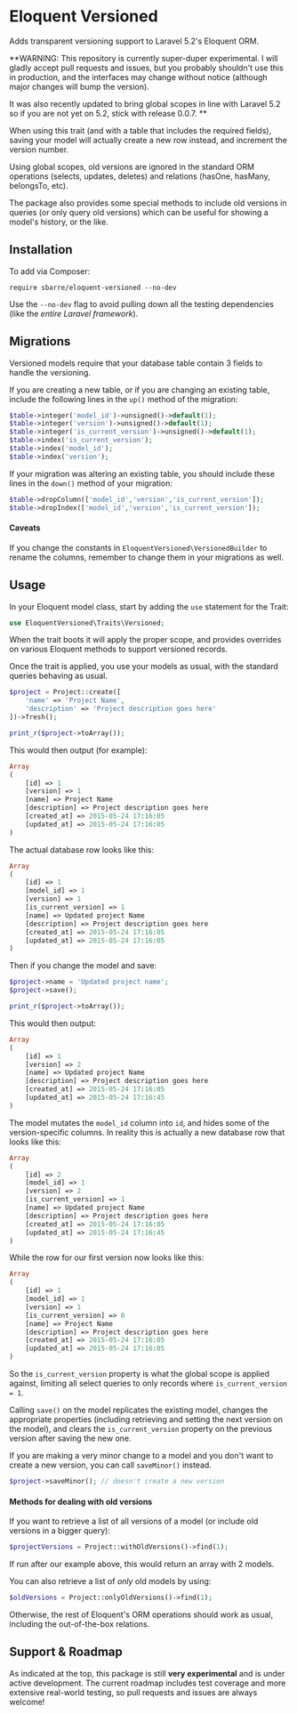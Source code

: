 # Eloquent Versioned

Adds transparent versioning support to Laravel 5.2's Eloquent ORM.

**WARNING: This repository is currently super-duper experimental.  I will gladly accept pull requests and issues, but you probably shouldn't use this in production, and the interfaces may change without notice (although major changes will bump the version).

It was also recently updated to bring global scopes in line with Laravel 5.2
so if you are not yet on 5.2, stick with release 0.0.7.
**

When using this trait (and with a table that includes the required fields), saving your model will actually create a new row instead, and increment the version number.

Using global scopes, old versions are ignored in the standard ORM operations (selects, updates, deletes) and relations (hasOne, hasMany, belongsTo, etc).

The package also provides some special methods to include old versions in queries (or only query old versions) which can be useful for showing a model's history, or the like.

## Installation

To add via Composer:

```
require sbarre/eloquent-versioned --no-dev
```

Use the `--no-dev` flag to avoid pulling down all the testing dependencies (like the *entire Laravel framework*).

## Migrations

Versioned models require that your database table contain 3 fields to handle the versioning.

If you are creating a new table, or if you are changing an existing table, include the following lines in the `up()` method of the migration:

```php
$table->integer('model_id')->unsigned()->default(1);
$table->integer('version')->unsigned()->default(1);
$table->integer('is_current_version')->unsigned()->default(1);
$table->index('is_current_version');
$table->index('model_id');
$table->index('version');
```

If your migration was altering an existing table, you should include these lines in the `down()` method of your migration:

```php
$table->dropColumn(['model_id','version','is_current_version']);
$table->dropIndex(['model_id','version','is_current_version']);
```

#### Caveats

If you change the constants in `EloquentVersioned\VersionedBuilder` to rename the columns, remember to change them in your migrations as well.

## Usage

In your Eloquent model class, start by adding the `use` statement for the Trait:

```php
use EloquentVersioned\Traits\Versioned;
```

When the trait boots it will apply the proper scope, and provides overrides on various Eloquent methods to support versioned records.

Once the trait is applied, you use your models as usual, with the standard queries behaving as usual.

```php
$project = Project::create([
    'name' => 'Project Name',
    'description' => 'Project description goes here'
])->fresh();

print_r($project->toArray());
```

This would then output (for example):

```php
Array
(
    [id] => 1
    [version] => 1
    [name] => Project Name
    [description] => Project description goes here
    [created_at] => 2015-05-24 17:16:05
    [updated_at] => 2015-05-24 17:16:05
)
```

The actual database row looks like this:

```php
Array
(
    [id] => 1
    [model_id] => 1
    [version] => 1
    [is_current_version] => 1
    [name] => Updated project Name
    [description] => Project description goes here
    [created_at] => 2015-05-24 17:16:05
    [updated_at] => 2015-05-24 17:16:05
)
```

Then if you change the model and save:

```php
$project->name = 'Updated project name';
$project->save();

print_r($project->toArray());
```
This would then output:

```php
Array
(
    [id] => 1
    [version] => 2
    [name] => Updated project Name
    [description] => Project description goes here
    [created_at] => 2015-05-24 17:16:05
    [updated_at] => 2015-05-24 17:16:45
)
```

The model mutates the `model_id` column into `id`, and hides some of the version-specific columns.  In reality this is actually a new database row that looks like this:

```php
Array
(
    [id] => 2
    [model_id] => 1
    [version] => 2
    [is_current_version] => 1
    [name] => Updated project Name
    [description] => Project description goes here
    [created_at] => 2015-05-24 17:16:05
    [updated_at] => 2015-05-24 17:16:45
)
```

While the row for our first version now looks like this:

```php
Array
(
    [id] => 1
    [model_id] => 1
    [version] => 1
    [is_current_version] => 0
    [name] => Project Name
    [description] => Project description goes here
    [created_at] => 2015-05-24 17:16:05
    [updated_at] => 2015-05-24 17:16:05
)
```

So the `is_current_version` property is what the global scope is applied against, limiting all select queries to only records where `is_current_version = 1`.

Calling `save()` on the model replicates the existing model, changes the appropriate properties (including retrieving and setting the next version on the model), and clears the `is_current_version` property on the previous version after saving the new one.

If you are making a very minor change to a model and you don't want to create a new version, you can call `saveMinor()` instead.

```php
$project->saveMinor(); // doesn't create a new version
```

#### Methods for dealing with old versions

If you want to retrieve a list of all versions of a model (or include old versions in a bigger query):

```php
$projectVersions = Project::withOldVersions()->find(1);
```

If run after our example above, this would return an array with 2 models.

You can also retrieve a list of *only* old models by using:

```php
$oldVersions = Project::onlyOldVersions()->find(1);
```

Otherwise, the rest of Eloquent's ORM operations should work as usual, including the out-of-the-box relations.

## Support & Roadmap

As indicated at the top, this package is still **very experimental** and is under active development.  The current roadmap includes test coverage and more extensive real-world testing, so pull requests and issues are always welcome!
